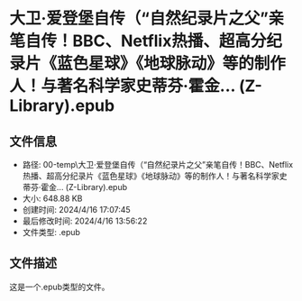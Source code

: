﻿# 大卫·爱登堡自传（“自然纪录片之父”亲笔自传！BBC、Netflix热播、超高分纪录片《蓝色星球》《地球脉动》等的制作人！与著名科学家史蒂芬·霍金... (Z-Library).epub

## 文件信息
- 路径: 00-temp\大卫·爱登堡自传（“自然纪录片之父”亲笔自传！BBC、Netflix热播、超高分纪录片《蓝色星球》《地球脉动》等的制作人！与著名科学家史蒂芬·霍金... (Z-Library).epub
- 大小: 648.88 KB
- 创建时间: 2024/4/16 17:07:45
- 最后修改时间: 2024/4/16 13:56:22
- 文件类型: .epub

## 文件描述
这是一个.epub类型的文件。

